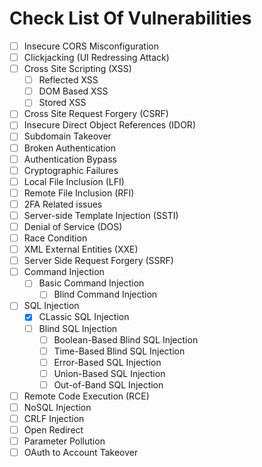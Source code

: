 # Check List Of Vulnerabilities

- [ ] Insecure CORS Misconfiguration
- [ ] Clickjacking (UI Redressing Attack)
- [ ] Cross Site Scripting (XSS)
  - [ ] Reflected XSS
  - [ ] DOM Based XSS
  - [ ] Stored XSS
- [ ] Cross Site Request Forgery (CSRF)
- [ ] Insecure Direct Object References (IDOR)
- [ ] Subdomain Takeover
- [ ] Broken Authentication
- [ ] Authentication Bypass
- [ ] Cryptographic Failures
- [ ] Local File Inclusion (LFI)
- [ ] Remote File Inclusion (RFI)
- [ ] 2FA Related issues
- [ ] Server-side Template Injection (SSTI)
- [ ] Denial of Service (DOS)
- [ ] Race Condition
- [ ] XML External Entities (XXE)
- [ ] Server Side Request Forgery (SSRF)
- [ ] Command Injection
  - [ ] Basic Command Injection
	- [ ] Blind Command Injection
- [ ] SQL Injection
  - [x] CLassic SQL Injection
  - [ ] Blind SQL Injection
	  - [ ] Boolean-Based Blind SQL Injection
	  - [ ] Time-Based Blind SQL Injection
	- [ ] Error-Based SQL Injection
	- [ ] Union-Based SQL Injection
	- [ ] Out-of-Band SQL Injection
- [ ] Remote Code Execution (RCE)
- [ ] NoSQL Injection
- [ ] CRLF Injection
- [ ] Open Redirect
- [ ] Parameter Pollution
- [ ] OAuth to Account Takeover

